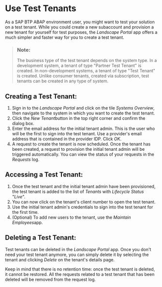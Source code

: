 <!-- loiodd7d8e854d35412180c64f6c15364add -->

# Use Test Tenants

As a SAP BTP ABAP environment user, you might want to test your solution on a test tenant. While you could create a new subaccount and provision a new tenant for yourself for test purposes, the *Landscape Portal* app offers a much simpler and faster way for you to create a test tenant.

> ### Note:  
> The business type of the test tenant depends on the system type. In a development system, a tenant of type "Partner Test Tenant" is created. In non-development systems, a tenant of type "Test Tenant" is created. Unlike consumer tenants, created via subscription, test tenants can be created in any type of system.



<a name="loiodd7d8e854d35412180c64f6c15364add__section_drt_brz_f4b"/>

## Creating a Test Tenant:

1.  Sign in to the *Landscape Portal* and click on the tile *Systems Overview*, then navigate to the system in which you want to create the test tenant.
2.  Click the *New Tenant*button in the top right corner and confirm the dialog box.
3.  Enter the email address for the initial tenant admin. This is the user who will be the first to sign into the test tenant. Use a provider's email address that is contained in the provider IDP. Click *OK*.
4.  A request to create the tenant is now scheduled. Once the tenant has been created, a request to provision the initial tenant admin will be triggered automatically. You can view the status of your requests in the *Requests* log.



<a name="loiodd7d8e854d35412180c64f6c15364add__section_wh4_crz_f4b"/>

## Accessing a Test Tenant:

1.  Once the test tenant and the initial tenant admin have been provisioned, the test tenant is added to the list of *Tenants* with *Lifecycle Status* "*Live*".
2.  You can now click on the tenant's client number to open the test tenant.
3.  Use the initial tenant admin's credentials to sign into the test tenant for the first time.
4.  \(Optional\) To add new users to the tenant, use the *Maintain Employees*app.



<a name="loiodd7d8e854d35412180c64f6c15364add__section_py4_crz_f4b"/>

## Deleting a Test Tenant:

Test tenants can be deleted in the *Landscape Portal* app. Once you don't need your test tenant anymore, you can simply delete it by selecting the tenant and clicking *Delete* on the tenant's details page.

Keep in mind that there is no retention time: once the test tenant is deleted, it cannot be restored. All the requests related to a test tenant that has been deleted will be removed from the request log.

